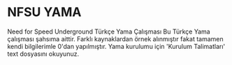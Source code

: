 # NFSU YAMA
 Need for Speed Underground Türkçe Yama Çalışması
Bu Türkçe Yama çalışması şahsıma aittir.
Farklı kaynaklardan örnek alınmıştır fakat tamamen kendi bilgilerimle 0'dan yapılmıştır.
Yama kurulumu için 'Kurulum Talimatları' text dosyasını okuyunuz.
